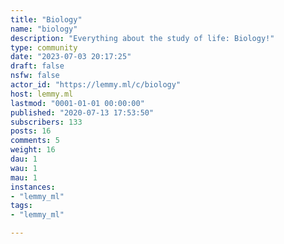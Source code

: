 ```yaml
---
title: "Biology" 
name: "biology"
description: "Everything about the study of life: Biology!"
type: community
date: "2023-07-03 20:17:25"
draft: false
nsfw: false
actor_id: "https://lemmy.ml/c/biology"
host: lemmy.ml
lastmod: "0001-01-01 00:00:00"
published: "2020-07-13 17:53:50"
subscribers: 133
posts: 16
comments: 5
weight: 16
dau: 1
wau: 1
mau: 1
instances:
- "lemmy_ml"
tags: 
- "lemmy_ml"

---
```

